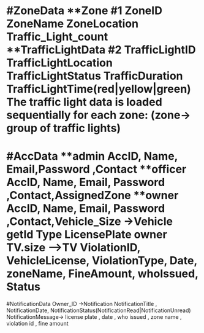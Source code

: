 #ZoneData
**Zone
#1 ZoneID ZoneName ZoneLocation Traffic_Light_count
**TrafficLightData
#2 TrafficLightID TrafficLightLocation TrafficLightStatus TrafficDuration TrafficLightTime(red|yellow|green)
The traffic light data is loaded sequentially for each zone: (zone-> group of traffic lights)
==============================================================================================================
#AccData
**admin
AccID, Name, Email,Password ,Contact
**officer
AccID, Name, Email, Password ,Contact,AssignedZone
**owner
AccID, Name, Email, Password ,Contact,Vehicle_Size
->Vehicle
getId Type LicensePlate owner TV.size
-->TV
ViolationID, VehicleLicense, ViolationType, Date, zoneName, FineAmount, whoIssued, Status
==============================================================================================================
#NotificationData
Owner_ID
->Notification
NotificationTitle , NotificationDate, NotificationStatus(NotificationRead|NotificationUnread)
NotificationMessage->  license plate , date , who issued , zone name , violation id , fine amount